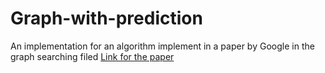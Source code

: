 # Graph-with-prediction
An implementation for an algorithm implement in a paper by Google in the graph searching filed
[Link for the paper](https://arxiv.org/abs/2212.14220)
